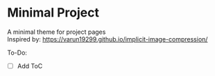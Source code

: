# Minimal Project
A  minimal theme for project pages  
Inspired by: https://varun19299.github.io/implicit-image-compression/

To-Do:
- [ ] Add ToC